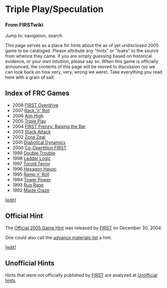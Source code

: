 # Triple Play/Speculation

### From FIRSTwiki

Jump to: navigation, search

This page serves as a place for hints about the as of yet undisclosed 2005
game to be cataloged. Please attribute any "hints" or "leaks" to the source
from whence they came. If you are simply guessing based on historical
evidence, or your own intuition, please say so. When this game is officially
announced, the contents of this page will be moved to discussion (so we can
look back on how very, very, wrong we were). Take everything you read here
with a grain of salt.

Index of FRC Games  
---  
  
  * 2008 [FIRST Overdrive](FIRST_Overdrive "FIRST Overdrive" )
  * 2007 [Rack 'n' Roll](Rack_%27n%27_Roll "Rack 'n' Roll" )
  * 2006 [Aim High](Aim_High "Aim High" )
  * 2005 [Triple Play](Triple_Play "Triple Play" )
  * 2004 [FIRST Frenzy: Raising the Bar](FIRST_Frenzy:_Raising_the_Bar "FIRST Frenzy: Raising the Bar" )
  * 2003 [Stack Attack](Stack_Attack "Stack Attack" )
  * 2002 [Zone Zeal](Zone_Zeal "Zone Zeal" )
  * 2001 [Diabolical Dynamics](Diabolical_Dynamics "Diabolical Dynamics" )
  * 2000 [Co-Opertition FIRST](Co-Opertition_FIRST "Co-Opertition FIRST" )
  * 1999 [Double Trouble](Double_Trouble "Double Trouble" )
  * 1998 [Ladder Logic](Ladder_Logic "Ladder Logic" )
  * 1997 [Toroid Terror](Toroid_Terror "Toroid Terror" )
  * 1996 [Hexagon Havoc](Hexagon_Havoc "Hexagon Havoc" )
  * 1995 [Ramp n' Roll](Ramp_n%27_Roll "Ramp n' Roll" )
  * 1994 [Tower Power](Tower_Power "Tower Power" )
  * 1993 [Rug Rage](Rug_Rage "Rug Rage" )
  * 1992 [Maize Craze](Maize_Craze "Maize Craze" )  
  
  

[[edit](/index.php?title=Triple_Play/Speculation&action=edit&section=1 "Edit
section: Official Hint" )]

##  Official Hint

The [Official 2005 Game Hint](Official_2005_Game_Hint "Official
2005 Game Hint" ) was released by [FIRST](FIRST "FIRST" ) on
December 30, 2004.

One could also call the [advance materials
list](2005_materials_list "2005 materials list" ) a hint.

[[edit](/index.php?title=Triple_Play/Speculation&action=edit&section=2 "Edit
section: Unofficial Hints" )]

##  Unofficial Hints

Hints that were not officially published by [FIRST](FIRST "FIRST" )
are analyzed at [Unofficial
hints](Untitled_2005_game/Unofficial_hints "Untitled 2005
game/Unofficial hints" ).

